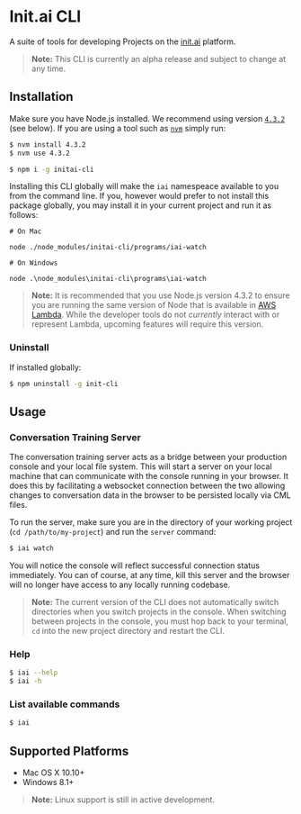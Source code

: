 # Init.ai CLI

A suite of tools for developing Projects on the [init.ai](https://init.ai) platform.

> **Note:** This CLI is currently an alpha release and subject to change at any time.

## Installation

Make sure you have Node.js installed. We recommend using version [`4.3.2`](https://nodejs.org/en/download/releases/) (see below). If you are using a tool such as [`nvm`](https://github.com/creationix/nvm) simply run:

```bash
$ nvm install 4.3.2
$ nvm use 4.3.2
```

```bash
$ npm i -g initai-cli
```

Installing this CLI globally will make the `iai` namespeace available to you from the command line. If you, however would prefer to not install this package globally, you may install it in your current project and run it as follows:

```
# On Mac

node ./node_modules/initai-cli/programs/iai-watch

# On Windows

node .\node_modules\initai-cli\programs\iai-watch
```

> **Note:** It is recommended that you use Node.js version 4.3.2 to ensure you are running the same version of Node that is available in [AWS Lambda](http://docs.aws.amazon.com/lambda/latest/dg/current-supported-versions.html). While the developer tools do not _currently_ interact with or represent Lambda, upcoming features will require this version.

### Uninstall

If installed globally:

```bash
$ npm uninstall -g init-cli
```

## Usage

### Conversation Training Server

The conversation training server acts as a bridge between your production console and your local file system. This will start a server on your local machine that can communicate with the console running in your browser. It does this by facilitating a websocket connection between the two allowing changes to conversation data in the browser to be persisted locally via CML files.

To run the server, make sure you are in the directory of your working project (`cd /path/to/my-project`) and run the `server` command:

```bash
$ iai watch
```

You will notice the console will reflect successful connection status immediately. You can of course, at any time, kill this server and the browser will no longer have access to any locally running codebase.

> **Note:** The current version of the CLI does not automatically switch directories when you switch projects in the console. When switching between projects in the console, you must hop back to your terminal, `cd` into the new project directory and restart the CLI.

### Help

```bash
$ iai --help
$ iai -h
```

### List available commands

```bash
$ iai
```

## Supported Platforms

* Mac OS X 10.10+
* Windows 8.1+

> **Note:** Linux support is still in active development.
